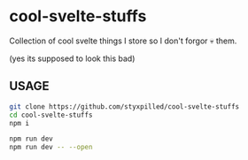 # cool-svelte-stuffs

Collection of cool svelte things I store so I don't forgor 💀 them.

(yes its supposed to look this bad)

## USAGE

```bash
git clone https://github.com/styxpilled/cool-svelte-stuffs
cd cool-svelte-stuffs
npm i
```

```bash
npm run dev
npm run dev -- --open
```
